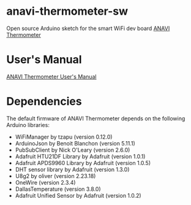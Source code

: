 # anavi-thermometer-sw

Open source Arduino sketch for the smart WiFi dev board [ANAVI Thermometer](https://anavi.technology/)

# User's Manual

[ANAVI Thermometer User's Manual](https://github.com/AnaviTechnology/anavi-docs/blob/master/anavi-thermometer/anavi-thermometer.md)

# Dependencies

The default firmware of ANAVI Thermometer depends on the following Arduino libraries:

* WiFiManager by tzapu (version 0.12.0)
* ArduinoJson by Benoit Blanchon (version 5.11.1)
* PubSubClient by Nick O'Leary (version 2.6.0)
* Adafruit HTU21DF Library by Adafruit (version 1.0.1)
* Adafruit APDS9960 Library by Adafruit (version 1.0.5)
* DHT sensor library by Adafruit (version 1.3.0)
* U8g2 by oliver (version 2.23.18)
* OneWire (version 2.3.4)
* DallasTemperature (version 3.8.0)
* Adafruit Unified Sensor by Adafruit (version 1.0.2)
